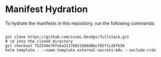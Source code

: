 
# Manifest Hydration

To hydrate the manifests in this repository, run the following commands:

```shell

git clone https://github.com/ixxeL-DevOps/fullstack.git
# cd into the cloned directory
git checkout 752534e76fa5a31176821668d8bcf65f1c28fb36
helm template . --name-template external-secrets-k0s --include-crds
```